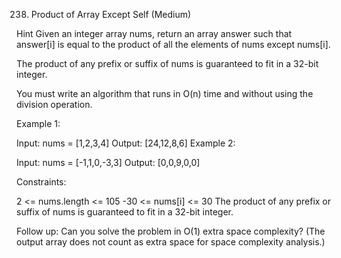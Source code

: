 238. Product of Array Except Self (Medium)

Hint
Given an integer array nums, return an array answer such that answer[i] is equal to the product of all the elements of nums except nums[i].

The product of any prefix or suffix of nums is guaranteed to fit in a 32-bit integer.

You must write an algorithm that runs in O(n) time and without using the division operation.

Example 1:

Input: nums = [1,2,3,4]
Output: [24,12,8,6]
Example 2:

Input: nums = [-1,1,0,-3,3]
Output: [0,0,9,0,0]

Constraints:

2 <= nums.length <= 105
-30 <= nums[i] <= 30
The product of any prefix or suffix of nums is guaranteed to fit in a 32-bit integer.
 
Follow up: Can you solve the problem in O(1) extra space complexity? (The output array does not count as extra space for space complexity analysis.)